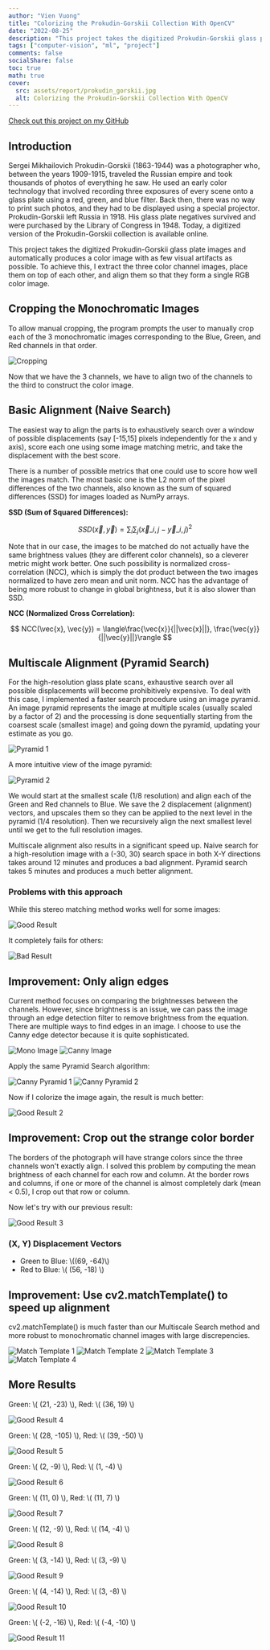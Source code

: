 ```yaml
---
author: "Vien Vuong"
title: "Colorizing the Prokudin-Gorskii Collection With OpenCV"
date: "2022-08-25"
description: "This project takes the digitized Prokudin-Gorskii glass plate images and automatically produces a color image with as few visual artifacts as possible. To achieve this, I extract the three color channel images, place them on top of each other, and align them so that they form a single RGB color image."
tags: ["computer-vision", "ml", "project"]
comments: false
socialShare: false
toc: true
math: true
cover:
  src: assets/report/prokudin_gorskii.jpg
  alt: Colorizing the Prokudin-Gorskii Collection With OpenCV
---
```


[Check out this project on my GitHub](https://github.com/vienvuong/colorizing-pg)

## Introduction

Sergei Mikhailovich Prokudin-Gorskii (1863-1944) was a photographer who, between the years 1909-1915, traveled the Russian empire and took thousands of photos of everything he saw. He used an early color technology that involved recording three exposures of every scene onto a glass plate using a red, green, and blue filter. Back then, there was no way to print such photos, and they had to be displayed using a special projector. Prokudin-Gorskii left Russia in 1918. His glass plate negatives survived and were purchased by the Library of Congress in 1948. Today, a digitized version of the Prokudin-Gorskii collection is available online.

This project takes the digitized Prokudin-Gorskii glass plate images and automatically produces a color image with as few visual artifacts as possible. To achieve this, I extract the three color channel images, place them on top of each other, and align them so that they form a single RGB color image.

## Cropping the Monochromatic Images

To allow manual cropping, the program prompts the user to manually crop each of the 3 monochromatic images corresponding to the Blue, Green, and Red channels in that order.

![Cropping](assets/report/cropping.png)

Now that we have the 3 channels, we have to align two of the channels to the third to construct the color image.

## Basic Alignment (Naive Search)

The easiest way to align the parts is to exhaustively search over a window of possible displacements (say [-15,15] pixels independently for the x and y axis), score each one using some image matching metric, and take the displacement with the best score.

There is a number of possible metrics that one could use to score how well the images match. The most basic one is the L2 norm of the pixel differences of the two channels, also known as the sum of squared differences (SSD) for images loaded as NumPy arrays.

**SSD (Sum of Squared Differences):**

$$ SSD(\vec{x}, \vec{y}) = \sum_{i}\sum_{j}(\vec{x}\_{i,j} - \vec{y}\_{i,j})^2 $$

Note that in our case, the images to be matched do not actually have the same brightness values (they are different color channels), so a cleverer metric might work better. One such possibility is normalized cross-correlation (NCC), which is simply the dot product between the two images normalized to have zero mean and unit norm. NCC has the advantage of being more robust to change in global brightness, but it is also slower than SSD.

**NCC (Normalized Cross Correlation):**

$$ NCC(\vec{x}, \vec{y}) = \langle\frac{\vec{x}}{||\vec{x}||}, \frac{\vec{y}}{||\vec{y}||}\rangle $$

## Multiscale Alignment (Pyramid Search)

For the high-resolution glass plate scans, exhaustive search over all possible displacements will become prohibitively expensive. To deal with this case, I implemented a faster search procedure using an image pyramid. An image pyramid represents the image at multiple scales (usually scaled by a factor of 2) and the processing is done sequentially starting from the coarsest scale (smallest image) and going down the pyramid, updating your estimate as you go.

![Pyramid 1](assets/report/pyramid1.png)

A more intuitive view of the image pyramid:

![Pyramid 2](assets/report/pyramid2.png)

We would start at the smallest scale (1/8 resolution) and align each of the Green and Red channels to Blue. We save the 2 displacement (alignment) vectors, and upscales them so they can be applied to the next level in the pyramid (1/4 resolution). Then we recursively align the next smallest level until we get to the full resolution images.

Multiscale alignment also results in a significant speed up. Naive search for a high-resolution image with a (-30, 30) search space in both X-Y directions takes around 12 minutes and produces a bad alignment. Pyramid search takes 5 minutes and produces a much better alignment.

### Problems with this approach

While this stereo matching method works well for some images:

![Good Result](assets/report/good_result1.jpg)

It completely fails for others:

![Bad Result](assets/report/bad_result1.jpg)

## Improvement: Only align edges

Current method focuses on comparing the brightnesses between the channels. However, since brightness is an issue, we can pass the image through an edge detection filter to remove brightness from the equation. There are multiple ways to find edges in an image. I choose to use the Canny edge detector because it is quite sophisticated.

![Mono Image](assets/report/mono1.jpg)
![Canny Image](assets/report/canny1.jpg)

Apply the same Pyramid Search algorithm:

![Canny Pyramid 1](assets/report/canny_pyramid1.png)
![Canny Pyramid 2](assets/report/canny_pyramid2.png)

Now if I colorize the image again, the result is much better:

![Good Result 2](assets/report/good_result2.jpg)

## Improvement: Crop out the strange color border

The borders of the photograph will have strange colors since the three channels won't exactly align. I solved this problem by computing the mean brightness of each channel for each row and column. At the border rows and columns, if one or more of the channel is almost completely dark (mean < 0.5), I crop out that row or column.

Now let's try with our previous result:

![Good Result 3](assets/report/good_result3.jpg)

### (X, Y) Displacement Vectors

- Green to Blue: \\((69, -64)\\)
- Red to Blue: \\( (56, -18) \\)

## Improvement: Use cv2.matchTemplate() to speed up alignment

cv2.matchTemplate() is much faster than our Multiscale Search method and more robust to monochromatic channel images with large discrepencies.

![Match Template 1](assets/report/mt1.png)
![Match Template 2](assets/report/mt2.png)
![Match Template 3](assets/report/mt3.png)
![Match Template 4](assets/report/mt4.png)

## More Results

Green: \\( (21, -23) \\), Red: \\( (36, 19) \\)

![Good Result 4](assets/results/01657u.jpg)

Green: \\( (28, -105) \\), Red: \\( (39, -50) \\)

![Good Result 5](assets/results/01861a.jpg)

Green: \\( (2, -9) \\), Red: \\( (1, -4) \\)

![Good Result 6](assets/results/00125v.jpg)

Green: \\( (11, 0) \\), Red: \\( (11, 7) \\)

![Good Result 7](assets/results/00149v.jpg)

Green: \\( (12, -9) \\), Red: \\( (14, -4) \\)

![Good Result 8](assets/results/00153v.jpg)

Green: \\( (3, -14) \\), Red: \\( (3, -9) \\)

![Good Result 9](assets/results/00351v.jpg)

Green: \\( (4, -14) \\), Red: \\( (3, -8) \\)

![Good Result 10](assets/results/00398v.jpg)

Green: \\( (-2, -16) \\), Red: \\( (-4, -10) \\)

![Good Result 11](assets/results/01112v.jpg)
